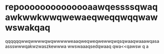 # repoooooooooooooaawqessssqwaqawkwwkwwqwewaeqweqqwqqwawwswakqaq
qqqqqqwwqwwwwqwqwwwwweaaqweqweqwewwqwqsqwaaqwaaawqasaassswwwqakwzwaszkewwwa
wwswaaaqsedqwaaq
qwa<<qawsw
q
a
